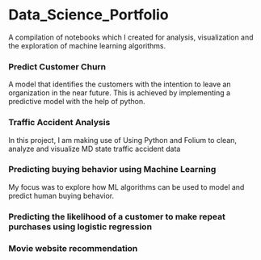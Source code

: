 # Data_Science_Portfolio
 A compilation of notebooks which I created for analysis, visualization and the exploration of machine learning algorithms.
 
 ### Predict Customer Churn
 A model that identifies the customers with the intention to leave an organization in the near future. This is achieved by implementing a predictive model with the help of python.
 
 ### Traffic Accident Analysis
In this project, I am making use of Using Python and Folium to clean, analyze and visualize MD state traffic accident data

### Predicting buying behavior using Machine Learning
My focus was to explore how ML algorithms can be used to model and predict human buying behavior.

### Predicting the likelihood of a customer to make repeat purchases using logistic regression

### Movie website recommendation
